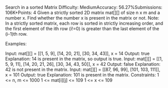 Search in a sorted Matrix
Difficulty: MediumAccuracy: 56.27%Submissions: 106K+Points: 4
Given a strictly sorted 2D matrix mat[][] of size n x m and a number x. Find whether the number x is present in the matrix or not.
Note: In a strictly sorted matrix, each row is sorted in strictly increasing order, and the first element of the ith row (i!=0) is greater than the last element of the (i-1)th row.

Examples:

Input: mat[][] = [[1, 5, 9], [14, 20, 21], [30, 34, 43]], x = 14
Output: true
Explanation: 14 is present in the matrix, so output is true.
Input: mat[][] = [[1, 5, 9, 11], [14, 20, 21, 26], [30, 34, 43, 50]], x = 42
Output: false
Explanation: 42 is not present in the matrix.
Input: mat[][] = [[87, 96, 99], [101, 103, 111]], x = 101
Output: true
Explanation: 101 is present in the matrix.
Constraints:
1 <= n, m <= 1000
1 <= mat[i][j] <= 109
1 <= x <= 109